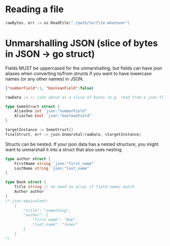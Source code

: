 # Reading a file

```go
rawBytes, err := os.ReadFile("./path/to/file.whatever")
```

# Unmarshalling JSON (slice of bytes in JSON -> go struct)

Fields MUST be uppercased for the unmarshalling, but fields can have json aliases
when converting to/from structs if you want to have lowercase names (or any other names) in JSON.

```json
{"numberField":1, "booleanField":false}
```

```go
rawData := // json above as a slice of bytes (e.g. read from a json file or an http response)

type SomeStruct struct {
	AliasOne int `json:"numberField"`
	AliasTwo bool `json:"booleanField"`
}

targetInstance := SomeStruct{}
finalStruct, err := json.Unmarshal(rawData, &targetInstance)
```

Structs can be nested. If your json data has a nested structure, you might want to
unmarshall it into a struct that also uses nesting.

```go
type author struct {
	FirstName string `json:"first_name"`
	LastName string `json:"last_name"`
}

type Book struct {
	Title string // no need to alias if field names match
	Author author
}
/* json equivalent:
	{
		"title": "something",
		"author": {
			"first_name": "Bob",
			"last_name": "Jones"
		}
	}
*/
```
